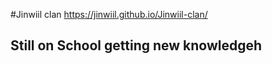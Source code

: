 #Jinwiil clan 
https://jinwiil.github.io/Jinwiil-clan/
<h2> Still on School getting new knowledgeh</h2>
